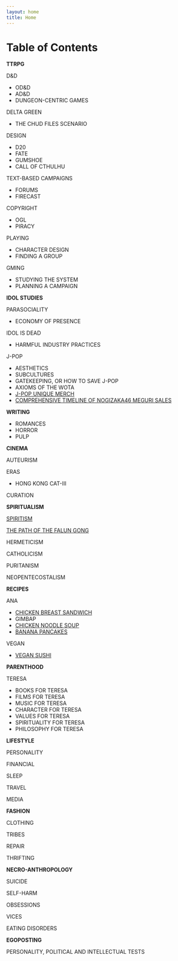 ```yaml
---
layout: home
title: Home
---
```


# Table of Contents


**TTRPG**

D&D
  - OD&D 
  - AD&D
  - DUNGEON-CENTRIC GAMES

DELTA GREEN
  - THE CHUD FILES SCENARIO

DESIGN
  - D20
  - FATE
  - GUMSHOE
  - CALL OF CTHULHU

TEXT-BASED CAMPAIGNS
  - FORUMS
  - FIRECAST

COPYRIGHT
  - OGL
  - PIRACY

PLAYING
- CHARACTER DESIGN
- FINDING A GROUP

GMING
- STUDYING THE SYSTEM
- PLANNING A CAMPAIGN
  
**IDOL STUDIES**

PARASOCIALITY
  - ECONOMY OF PRESENCE

IDOL IS DEAD
  - HARMFUL INDUSTRY PRACTICES

J-POP
  - AESTHETICS
  - SUBCULTURES
  - GATEKEEPING, OR HOW TO SAVE J-POP
  - AXIOMS OF THE WOTA
  - [J-POP UNIQUE MERCH](_journal/j-pop-unique-merch.md)
  - [COMPREHENSIVE TIMELINE OF NOGIZAKA46 MEGURI SALES](_journal/comprehensive-timeline-of-nogizaka-meguri-sales.md)
  
**WRITING**

- ROMANCES
- HORROR
- PULP

  
**CINEMA**

AUTEURISM

ERAS
- HONG KONG CAT-III

CURATION

**SPIRITUALISM**

[SPIRITISM](_journal/spiritism.md)

[THE PATH OF THE FALUN GONG](_journal/the-path-of-the-falun-dafa.md)

HERMETICISM

CATHOLICISM

PURITANISM

NEOPENTECOSTALISM

**RECIPES**

ANA
  - [CHICKEN BREAST SANDWICH](_journal/chicken-breast-sandwich.md)
  - GIMBAP
  - [CHICKEN NOODLE SOUP](_journal/chicken-noodle-soup.md)
  - [BANANA PANCAKES](_journal/banana-pancakes.md)

VEGAN
  - [VEGAN SUSHI](_journal/vegan-sushi.md)

**PARENTHOOD**

TERESA
  - BOOKS FOR TERESA
  - FILMS FOR TERESA
  - MUSIC FOR TERESA
  - CHARACTER FOR TERESA
  - VALUES FOR TERESA
  - SPIRITUALITY FOR TERESA
  - PHILOSOPHY FOR TERESA

**LIFESTYLE**

PERSONALITY

FINANCIAL

SLEEP

TRAVEL

MEDIA

**FASHION**

CLOTHING

TRIBES

REPAIR

THRIFTING

**NECRO-ANTHROPOLOGY**

SUICIDE

SELF-HARM

OBSESSIONS

VICES

EATING DISORDERS

**EGOPOSTING**

PERSONALITY, POLITICAL AND INTELLECTUAL TESTS

